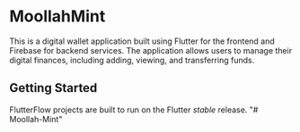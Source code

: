 # MoollahMint

This is a digital wallet application built using Flutter for the frontend and Firebase for backend services. The application allows users to manage their digital finances, including adding, viewing, and transferring funds.

## Getting Started

FlutterFlow projects are built to run on the Flutter _stable_ release.
"# Moollah-Mint" 

